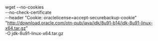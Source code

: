 wget --no-cookies \
--no-check-certificate \
--header "Cookie: oraclelicense=accept-securebackup-cookie" \
"http://download.oracle.com/otn-pub/java/jdk/8u91-b14/jdk-8u91-linux-x64.tar.gz" \
-O jdk-8u91-linux-x64.tar.gz
